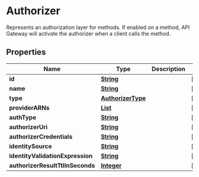 

# Authorizer

Represents an authorization layer for methods. If enabled on a method, API Gateway will activate the authorizer when a client calls the method.

## Properties

| Name | Type | Description | Notes |
|------------ | ------------- | ------------- | -------------|
|**id** | [**String**](String.md) |  |  [optional] |
|**name** | [**String**](String.md) |  |  [optional] |
|**type** | [**AuthorizerType**](AuthorizerType.md) |  |  [optional] |
|**providerARNs** | [**List**](List.md) |  |  [optional] |
|**authType** | [**String**](String.md) |  |  [optional] |
|**authorizerUri** | [**String**](String.md) |  |  [optional] |
|**authorizerCredentials** | [**String**](String.md) |  |  [optional] |
|**identitySource** | [**String**](String.md) |  |  [optional] |
|**identityValidationExpression** | [**String**](String.md) |  |  [optional] |
|**authorizerResultTtlInSeconds** | [**Integer**](Integer.md) |  |  [optional] |




